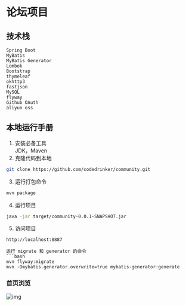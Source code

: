 # 论坛项目

## 技术栈
```
Spring Boot 
MyBatis
MyBatis Generator
Lombok
Bootstrap
thymeleaf
okhttp3
fastjson
MySQL
flyway
Github OAuth
aliyun oss
```


## 本地运行手册
1. 安装必备工具  
JDK，Maven
2. 克隆代码到本地
```sh
git clone https://github.com/codedrinker/community.git
````
3. 运行打包命令
```sh
mvn package
```
4. 运行项目  
```sh
java -jar target/community-0.0.1-SNAPSHOT.jar
```
5. 访问项目
```
http://localhost:8887
```



```
运行 migrate 和 generator 的命令
```bash
mvn flyway:migrate
mvn -Dmybatis.generator.overwrite=true mybatis-generator:generate
```

### 首页浏览
![img](https://zh767.oss-cn-beijing.aliyuncs.com/20200916/1600186170634524image-20200916000833897.png)